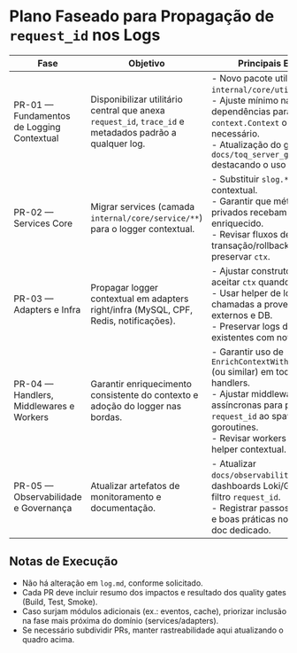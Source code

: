 # Plano Faseado para Propagação de `request_id` nos Logs

| Fase | Objetivo | Principais Entregas | Dependências | Sinais de Pronto | Status |
| --- | --- | --- | --- | --- | --- |
| PR-01 — Fundamentos de Logging Contextual | Disponibilizar utilitário central que anexa `request_id`, `trace_id` e metadados padrão a qualquer log. | \- Novo pacote utilitário (ex.: `internal/core/utils/ctxlogger`).<br>\- Ajuste mínimo nas dependências para injetar `context.Context` onde necessário.<br>\- Atualização do guia rápido em `docs/toq_server_go_guide.md` destacando o uso do helper. | Nenhuma. | \- Build passa.<br>\- Smoke local confirma log com `request_id` via helper.<br>\- Documentação ajustada. | ✅ Concluída (implementação local) |
| PR-02 — Services Core | Migrar services (camada `internal/core/service/**`) para o logger contextual. | \- Substituir `slog.*` por helper contextual.<br>\- Garantir que métodos privados recebam `ctx` enriquecido.<br>\- Revisar fluxos de transação/rollback para preservar `ctx`. | PR-01. | \- `request_id` presente em logs de domínio (ex.: `auth.refresh.*`, `user.*`).<br>\- Tests existentes passam. | 🔜 Pendente |
| PR-03 — Adapters e Infra | Propagar logger contextual em adapters right/infra (MySQL, CPF, Redis, notificações). | \- Ajustar construtores para aceitar `ctx` quando inexistente.<br>\- Usar helper de logger nas chamadas a provedores externos e DB.<br>\- Preservar logs de debug existentes com novos campos. | PR-01. | \- Logs de infra trazem `request_id` (ex.: `cpf.validation.*`).<br>\- Build/testes passam. | 🔜 Pendente |
| PR-04 — Handlers, Middlewares e Workers | Garantir enriquecimento consistente do contexto e adoção do logger nas bordas. | \- Garantir uso de `EnrichContextWithRequestInfo` (ou similar) em todos os handlers.<br>\- Ajustar middlewares/rotinas assíncronas para preservar `request_id` ao spawnar goroutines.<br>\- Revisar workers para usar helper contextual. | PR-01 (e idealmente PR-02/03 para evitar conflitos). | \- Logs de handoff assíncrono (notificações, workers) exibem `request_id`.<br>\- Smoke test de endpoints principais mantém correlação. | 🔜 Pendente |
| PR-05 — Observabilidade e Governança | Atualizar artefatos de monitoramento e documentação. | \- Atualizar `docs/observability/logs.md` e dashboards Loki/Grafana com filtro `request_id`.<br>\- Registrar passos de validação e boas práticas no README ou doc dedicado. | PR-01 a PR-04 concluídas. | \- Dashboards atualizados.<br>\- Documentação alinhada e revisada. | 🔜 Pendente |

## Notas de Execução
- Não há alteração em `log.md`, conforme solicitado.
- Cada PR deve incluir resumo dos impactos e resultado dos quality gates (Build, Test, Smoke).
- Caso surjam módulos adicionais (ex.: eventos, cache), priorizar inclusão na fase mais próxima do domínio (services/adapters).
- Se necessário subdividir PRs, manter rastreabilidade aqui atualizando o quadro acima.
